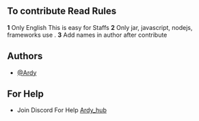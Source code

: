 ## To contribute Read Rules

**1** Only English This is easy for Staffs
**2** Only jar, javascript, nodejs, frameworks use .
**3** Add names in author after contribute

## Authors

- [@Ardy](https://www.github.com/ardyop) <Owner>

## For Help

- Join Discord For Help [Ardy_hub](https://dsc.gg/ardy)
